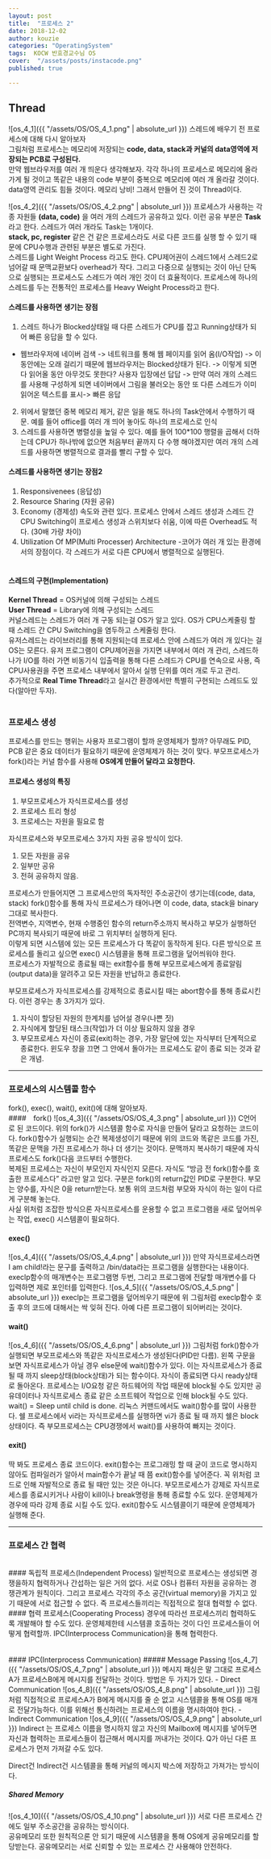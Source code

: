 ```yaml
---
layout: post
title:  "프로세스 2"
date: 2018-12-02
author: kouzie
categories: "OperatingSystem"
tags:  KOCW 반효경교수님 OS
cover:  "/assets/posts/instacode.png"
published: true

---
```


## Thread
 
![os_4_1]({{ "/assets/OS/OS_4_1.png" | absolute_url }})
스레드에 배우기 전 프로세스에 대해 다시 알아보자  
그림처럼 프로세스는 메모리에 저장되는 __code, data, stack과 커널의 data영역에 저장되는 PCB로 구성된다.__  
만약 웹브라우저를 여러 개 띄운다 생각해보자. 각각 하나의 프로세스로 메모리에 올라가게 될 것이고 똑같은 내용의 code 부분이 중복으로 메모리에 여러 개 올라갈 것이다. data영역 관리도 힘들 것이다. 메모리 낭비! 그래서 만들어 진 것이 Thread이다.  

![os_4_2]({{ "/assets/OS/OS_4_2.png" | absolute_url }})
프로세스가 사용하는 각종 자원들 **(data, code)** 을 여러 개의 스레드가 공유하고 있다. 이런 공유 부분은 **Task** 라고 한다. 스레드가 여러 개라도 Task는 1개이다.  
**stack, pc, register** 같은 건 같은 프로세스라도 서로 다른 코드를 실행 할 수 있기 때문에 CPU수행과 관련된 부분은 별도로 가진다.   
스레드를 Light Weight Process 라고도 한다. CPU제어권이 스레드1에서 스레드2로 넘어갈 때 문맥교환보다 overhead가 작다. 그리고 다중으로 실행되는 것이 아닌 단독으로 실행되는 프로세스도 스레드가 여러 개인 것이 더 효율적이다.
프로세스에 하나의 스레드를 두는 전통적인 프로세스를 Heavy Weight Process라고 한다.
<br>
#### 스레드를 사용하면 생기는 장점
1. 스레드 하나가 Blocked상태일 때 다른 스레드가 CPU를 잡고 Running상태가 되어 빠른 응답을 할 수 있다.
- 웹브라우저에 네이버 검색 -> 네트워크를 통해 웹 페이지를 읽어 옴(I/O작업) -> 이 동안에는 오래 걸리기 때문에 웹브라우저는 Blocked상태가 된다. -> 이렇게 되면 다 읽어올 동안 아무것도 못한다? 사용자 입장에선 답답 -> 만약 여러 개의 스레드를 사용해 구성하게 되면 네이버에서 그림을 불러오는 동안 또 다른 스레드가 이미 읽어온 텍스트를 표시-> 빠른 응답
2. 위에서 말했던 중복 메모리 제거, 같은 일을 해도 하나의 Task안에서 수행하기 때문. 예를 들어 office를 여러 개 띄어 놓아도 하나의 프로세스로 인식
3. 스레드를 사용하면 병렬성을 높일 수 있다. 예를 들어 100*100 행렬을 곱해서 더하는데 CPU가 하나밖에 없으면 처음부터 끝까지 다 수행 해야겠지만 여러 개의 스레드를 사용하면 병렬적으로 결과를 빨리 구할 수 있다.

#### 스레드를 사용하면 생기는 장점2
1. Responsivenees (응답성)
2. Resource Sharing (자원 공유)
3. Economy (경제성)
   속도와 관련 있다. 프로세스 안에서 스레드 생성과 스레드 간 CPU Switching이 프로세스 생성과 스위치보다 쉬움, 이에 따른 Overhead도 적다. (30배 가량 차이)
4. Utilization Of MP(Multi Processer) Architecture
-코어가 여러 개 있는 환경에서의 장점이다. 각 스레드가 서로 다른 CPU에서 병렬적으로 실행된다.
<br><br>
#### 스레드의 구현(Implementation)
**Kernel Thread** = OS커널에 의해 구성되는 스레드  
**User Thread** = Library에 의해 구성되는 스레드  
커널스레드는 스레드가 여러 개 구동 되는걸 OS가 알고 있다. OS가 CPU스케줄링 할 때 스레드 간 CPU Switching을 염두하고 스케줄링 한다.  
유저스레드는 라이브러리를 통해 지원되는데 프로세스 안에 스레드가 여러 개 있다는 걸 OS는 모른다. 유저 프로그램이 CPU제어권을 가지면 내부에서 여러 개 관리, 스레드하나가 I/O를 하러 가면 비동기식 입출력을 통해 다른 스레드가 CPU를 연속으로 사용, 즉 CPU사용권을 주면 프로세스 내부에서 알아서 실행 단위를 여러 개로 두고 관리.  
추가적으로 **Real Time Thread**라고 실시간 환경에서만 특별히 구현되는 스레드도 있다(알아만 두자).
<br><br>
### 프로세스 생성
프로세스를 만드는 행위는 사용자 프로그램이 할까 운영체제가 할까? 아무래도 PID, PCB 같은 중요 데이터가 필요하기 때문에 운영체제가 하는 것이 맞다. 부모프로세스가 fork()라는 커널 함수를 사용해 **OS에게 만들어 달라고 요청한다.**
<br>
#### 프로세스 생성의 특징
1. 부모프로세스가 자식프로세스를 생성
2. 프로세스 트리 형성
3. 프로세스는 자원을 필요로 함

자식프로세스와 부모프로세스 3가지 자원 공유 방식이 있다.
1. 모든 자원을 공유
2. 일부만 공유
3. 전혀 공유하지 않음.

프로세스가 만들어지면 그 프로세스만의 독자적인 주소공간이 생기는데(code, data, stack) fork()함수를 통해 자식 프로세스가 태어나면 이 code, data, stack을 binary 그대로 복사한다.  
전역변수, 지역변수, 현재 수행중인 함수의 return주소까지 복사하고 부모가 실행하던 PC까지 복사되기 때문에 바로 그 위치부터 실행하게 된다.  
이렇게 되면 시스템에 있는 모든 프로세스가 다 똑같이 동작하게 된다. 다른 방식으로 프로세스를 돌리고 싶으면 exec() 시스템콜을 통해 프로그램을 덮어씌워야 한다.  
프로세스가 자발적으로 종료될 때는 exit함수를 통해 부모프로세스에게 종료알림(output data)을 알려주고 모든 자원을 반납하고 종료한다.  


부모프로세스가 자식프로세스를 강제적으로 종료시킬 때는 abort함수를 통해 종료시킨다. 이런 경우는 총 3가지가 있다.
1. 자식이 할당된 자원의 한계치를 넘어설 경우(나쁜 짓)
2. 자식에게 할당된 태스크(작업)가 더 이상 필요하지 않을 경우
3. 부모프로세스 자신이 종료(exit)하는 경우, 가장 말단에 있는 자식부터 단계적으로 종료한다. 윈도우 창을 끄면 그 안에서 돌아가는 프로세스도 같이 종료 되는 것과 같은 개념.
***
### 프로세스의 시스템콜 함수
fork(), exec(), wait(), exit()에 대해 알아보자.
<br>
#### fork()
![os_4_3]({{ "/assets/OS/OS_4_3.png" | absolute_url }})
C언어로 된 코드이다. 위의 fork()가 시스템콜 함수로 자식을 만들어 달라고 요청하는 코드이다. fork()함수가 실행되는 순간 복제생성이기 때문에 위의 코드와 똑같은 코드를 가진, 똑같은 문맥을 가진 프로세스가 하나 더 생기는 것이다. 문맥까지 복사하기 때문에 자식프로세스도 fork()다음 코드부터 수행한다.  
복제된 프로세스는 자신이 부모인지 자식인지 모른다. 자식도 “방금 전 fork()함수를 호출한 프로세스다” 라고만 알고 있다. 구분은 fork()의 return값인 PID로 구분한다. 부모는 양수를, 자식은 0을 return받는다. 보통 위의 코드처럼 부모와 자식이 하는 일이 다르게 구분해 놓는다.  
사실 위처럼 조잡한 방식으론 자식프로세스를 운용할 수 없고 프로그램을 새로 덮어씌우는 작업, exec() 시스템콜이 필요하다.
<br>
#### exec()
![os_4_4]({{ "/assets/OS/OS_4_4.png" | absolute_url }})
만약 자식프로세스라면 I am child!라는 문구를 출력하고 /bin/data라는 프로그램을 실행한다는 내용이다. execlp함수의 매개변수는 프로그램명  두번, 그리고 프로그램에 전달할 매개변수를 다 입력하면 제로 포인터를 입력한다.
![os_4_5]({{ "/assets/OS/OS_4_5.png" | absolute_url }})
execlp는 프로그램을 덮어씌우기 때문에 위 그림처럼 execlp함수 호출 후의 코드에 대해서는 싹 잊혀 진다. 아예 다른 프로그램이 되어버리는 것이다.
<br>
#### wait()
![os_4_6]({{ "/assets/OS/OS_4_6.png" | absolute_url }})
그림처럼 fork()함수가 실행되면 부모프로세스와 똑같은 자식프로세스가 생성된다(PID만 다름). 왼쪽 구문을 보면 자식프로세스가 아닐 경우 else문에 wait()함수가 있다. 이는 자식프로세스가 종료될 때 까지 sleep상태(block상태)가 되는 함수이다. 자식이 종료되면 다시 ready상태로 돌아온다. 프로세스는 I/O요청 같은 하드웨어의 작업 때문에 block될 수도 있지만 공유데이터나 자식프로세스 종료 같은 소프트웨어 작업으로 인해 block될 수도 있다. wait() = Sleep until child is done.
리눅스 커맨드에서도 wait()함수를 많이 사용한다. 쉘 프로세스에서 vi라는 자식프로세스를 실행하면 vi가 종료 될 때 까지 쉘은 block상태이다.
즉 부모프로세스는 CPU경쟁에서 wait()를 사용하여 빠지는 것이다.
<br>
#### exit()
딱 봐도 프로세스 종료 코드이다. exit()함수는 프로그래밍 할 때 굳이 코드로 명시하지 않아도 컴파일러가 알아서 main함수가 끝날 때 쯤 exit()함수를 넣어준다.
꼭 위처럼 코드로 인해 자발적으로 종료 될 때만 있는 것은 아니다. 부모프로세스가 강제로 자식프로세스를 종료시키거나 사람이 kill이나 break명령을 통해 종료할 수도 있다. 운영체제가 경우에 따라 강제 종료 시킬 수도 있다. exit()함수도 시스템콜이기 때문에 운영체제가 실행해 준다.
***
### 프로세스 간 협력
<br>
#### 독립적 프로세스(Independent Process)
일반적으로 프로세스는 생성되면 경쟁을하지 협력하거나 간섭하는 일은 거의 없다. 서로 OS나 컴퓨터 자원을 공유하는 경쟁관계가 원칙이다. 그리고 프로세스 각각의 주소 공간(virtual memory)을 가지고 있기 때문에 서로 접근할 수 없다. 즉 프로세스들끼리는 직접적으로 절대 협력할 수 없다.  
<br>
#### 협력 프로세스(Cooperating Process)
경우에 따라선 프로세스끼리 협력하도록 개발해야 할 수도 있다. 운영체제한테 시스템콜 호출하는 것이 다인 프로세스들이 어떻게 협력할까. IPC(Interprocess Communication)을 통해 협력한다.
<br><br><br>
#### IPC(Interprocess Communication)
##### Message Passing
![os_4_7]({{ "/assets/OS/OS_4_7.png" | absolute_url }})
메시지 패싱은 말 그대로 프로세스A가 프로세스B에게 메시지를 전달하는 것이다. 방법은 두 가지가 있다.
- Direct Communication
![os_4_8]({{ "/assets/OS/OS_4_8.png" | absolute_url }})
그림처럼 직접적으로 프로세스A가 B에게 메시지를 줄 순 없고 시스템콜을 통해 OS를 매개로 전달가능하다. 이를 위해선 통신하려는 프로세스의 이름을 명시하여야 한다.
- Indirect Communication
![os_4_9]({{ "/assets/OS/OS_4_9.png" | absolute_url }})
Indirect 는 프로세스 이름을 명시하지 않고 자신의 Mailbox에 메시지를 넣어두면 자신과 협력하는 프로세스들이 접근해서 메시지를 꺼내가는 것이다. Q가 아닌 다른 프로세스가 먼저 가져갈 수도 있다.  

Direct건 Indirect건 시스템콜을 통해 커널의 메시지 박스에 저장하고 가져가는 방식이다.
<br>
##### Shared Memory
![os_4_10]({{ "/assets/OS/OS_4_10.png" | absolute_url }})
서로 다른 프로세스 간에도 일부 주소공간을 공유하는 방식이다.  
공유메모리 또한 원칙적으론 안 되기 때문에 시스템콜을 통해 OS에게 공유메모리를 할당받는다. 공유메모리는 서로 신뢰할 수 있는 프로세스 간 사용해야 안전하다.
